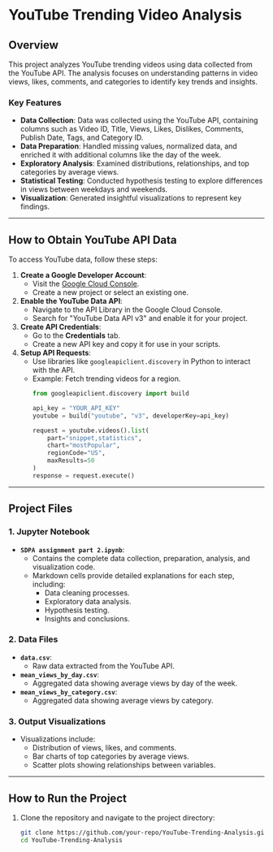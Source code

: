 # YouTube Trending Video Analysis

## Overview
This project analyzes YouTube trending videos using data collected from the YouTube API. The analysis focuses on understanding patterns in video views, likes, comments, and categories to identify key trends and insights.

### Key Features
- **Data Collection**: Data was collected using the YouTube API, containing columns such as Video ID, Title, Views, Likes, Dislikes, Comments, Publish Date, Tags, and Category ID.
- **Data Preparation**: Handled missing values, normalized data, and enriched it with additional columns like the day of the week.
- **Exploratory Analysis**: Examined distributions, relationships, and top categories by average views.
- **Statistical Testing**: Conducted hypothesis testing to explore differences in views between weekdays and weekends.
- **Visualization**: Generated insightful visualizations to represent key findings.

---

## How to Obtain YouTube API Data
To access YouTube data, follow these steps:
1. **Create a Google Developer Account**:
   - Visit the [Google Cloud Console](https://console.cloud.google.com/).
   - Create a new project or select an existing one.
2. **Enable the YouTube Data API**:
   - Navigate to the API Library in the Google Cloud Console.
   - Search for "YouTube Data API v3" and enable it for your project.
3. **Create API Credentials**:
   - Go to the **Credentials** tab.
   - Create a new API key and copy it for use in your scripts.
4. **Setup API Requests**:
   - Use libraries like `googleapiclient.discovery` in Python to interact with the API.
   - Example: Fetch trending videos for a region.
     ```python
     from googleapiclient.discovery import build
     
     api_key = "YOUR_API_KEY"
     youtube = build("youtube", "v3", developerKey=api_key)
     
     request = youtube.videos().list(
         part="snippet,statistics",
         chart="mostPopular",
         regionCode="US",
         maxResults=50
     )
     response = request.execute()
     ```

---

## Project Files

### 1. Jupyter Notebook
- **`SDPA assignment part 2.ipynb`**:
  - Contains the complete data collection, preparation, analysis, and visualization code.
  - Markdown cells provide detailed explanations for each step, including:
    - Data cleaning processes.
    - Exploratory data analysis.
    - Hypothesis testing.
    - Insights and conclusions.

### 2. Data Files
- **`data.csv`**:
  - Raw data extracted from the YouTube API.
- **`mean_views_by_day.csv`**:
  - Aggregated data showing average views by day of the week.
- **`mean_views_by_category.csv`**:
  - Aggregated data showing average views by category.

### 3. Output Visualizations
- Visualizations include:
  - Distribution of views, likes, and comments.
  - Bar charts of top categories by average views.
  - Scatter plots showing relationships between variables.

---

## How to Run the Project
1. Clone the repository and navigate to the project directory:
   ```bash
   git clone https://github.com/your-repo/YouTube-Trending-Analysis.git
   cd YouTube-Trending-Analysis
